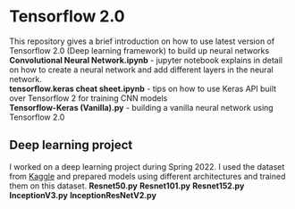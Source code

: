 # Tensorflow 2.0
This repository gives a brief introduction on how to use latest version of Tensorflow 2.0 (Deep learning framework) to build up neural networks
<b>Convolutional Neural Network.ipynb</b> - jupyter notebook explains in detail on how to create a neural network and add different layers in the neural network.<br>
<b>tensorflow.keras cheat sheet.ipynb</b> - tips on how to use Keras API built over Tensorflow 2 for training CNN models<br>
<b>Tensorflow-Keras (Vanilla).py</b> - building a vanilla neural network using Tensorflow 2.0

## Deep learning project
I worked on a deep learning project during Spring 2022. I used the dataset from [Kaggle](https://www.kaggle.com/datasets/fpeccia/weed-detection-in-soybean-crops) and prepared models using different architectures and trained them on this dataset.
<b>Resnet50.py</b>
<b>Resnet101.py</b>
<b>Resnet152.py</b>
<b>InceptionV3.py</b>
<b>InceptionResNetV2.py</b>
